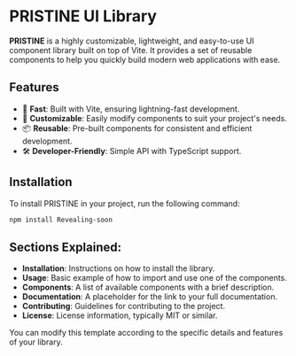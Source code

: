 # PRISTINE UI Library

**PRISTINE** is a highly customizable, lightweight, and easy-to-use UI component library built on top of Vite. It provides a set of reusable components to help you quickly build modern web applications with ease.

## Features

- 🚀 **Fast**: Built with Vite, ensuring lightning-fast development.
- 🎨 **Customizable**: Easily modify components to suit your project's needs.
- 📦 **Reusable**: Pre-built components for consistent and efficient development.
- 🛠 **Developer-Friendly**: Simple API with TypeScript support.

## Installation

To install PRISTINE in your project, run the following command:

```bash
npm install Revealing-soon

```

## Sections Explained:

- **Installation**: Instructions on how to install the library.
- **Usage**: Basic example of how to import and use one of the components.
- **Components**: A list of available components with a brief description.
- **Documentation**: A placeholder for the link to your full documentation.
- **Contributing**: Guidelines for contributing to the project.
- **License**: License information, typically MIT or similar.

You can modify this template according to the specific details and features of your library.


